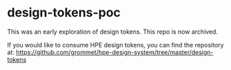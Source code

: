 # design-tokens-poc

This was an early exploration of design tokens. This repo is now archived.

If you would like to consume HPE design tokens, you can find the repository at: https://github.com/grommet/hpe-design-system/tree/master/design-tokens




